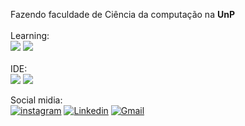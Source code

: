 Fazendo faculdade de Ciência da computação na **UnP**
<br>
<br>
Learning:<br>
![](https://img.shields.io/badge/MySQL-00000F?style=for-the-badge&logo=mysql&logoColor=white](https://img.shields.io/badge/MySQL-005C84?style=for-the-badge&logo=mysql&logoColor=white)https://img.shields.io/badge/MySQL-005C84?style=for-the-badge&logo=mysql&logoColor=white)
![](https://img.shields.io/badge/Java-ED8B00?style=for-the-badge&logo=openjdk&logoColor=white)
<br>
<br>
IDE:
<br>
![](https://img.shields.io/badge/IntelliJ_IDEA-000000.svg?style=for-the-badge&logo=intellij-idea&logoColor=white)
![](https://img.shields.io/badge/Visual_Studio_Code-0078D4?style=for-the-badge&logo=visual%20studio%20code&logoColor=white)

Social midia:<br>
[![instagram](https://img.shields.io/badge/Instagram-E4405F?style=for-the-badge&logo=instagram&logoColor=white)](https://www.instagram.com/pedroeva.com.br/?hl=pt-br)
[![Linkedin](https://img.shields.io/badge/LinkedIn-0077B5?style=for-the-badge&logo=linkedin&logoColor=white)](https://www.linkedin.com/in/pedrodz/)
[![Gmail](https://img.shields.io/badge/Gmail-D14836?style=for-the-badge&logo=gmail&logoColor=white)]()
